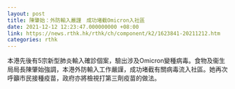 ```yaml
---
layout: post
title: 陳肇始：外防輸入嚴謹　成功堵截Omicron入社區
date: 2021-12-12 12:23:47.000000000 +08:00
link: https://news.rthk.hk/rthk/ch/component/k2/1623841-20211212.htm
categories: rthk
---
```


本港先後有5宗新型肺炎輸入確診個案，驗出涉及Omicron變種病毒。食物及衞生局局長陳肇始強調，本港外防輸入工作嚴謹，成功堵截有關病毒流入社區。她再次呼籲市民接種疫苗，政府亦將檢視打第三劑疫苗的做法。
